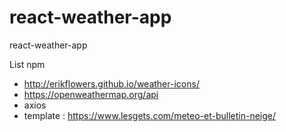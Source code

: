 # react-weather-app
react-weather-app

List npm
* http://erikflowers.github.io/weather-icons/
* https://openweathermap.org/api
* axios
* template : https://www.lesgets.com/meteo-et-bulletin-neige/
